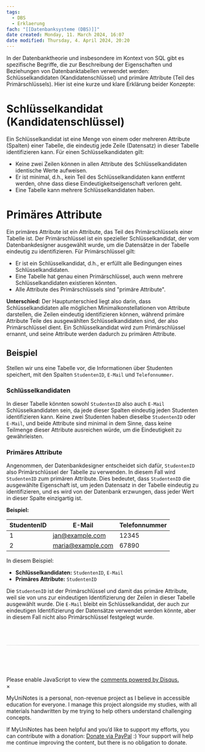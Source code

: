 ```yaml
---
tags:
  - DBS
  - Erklaerung
fach: "[[Datenbanksysteme (DBS)]]"
date created: Monday, 11. March 2024, 16:07
date modified: Thursday, 4. April 2024, 20:20
---
```


In der Datenbanktheorie und insbesondere im Kontext von SQL gibt es spezifische Begriffe, die zur Beschreibung der Eigenschaften und Beziehungen von Datenbanktabellen verwendet werden: Schlüsselkandidaten (Kandidatenschlüssel) und primäre Attribute (Teil des Primärschlüssels). Hier ist eine kurze und klare Erklärung beider Konzepte:

# Schlüsselkandidat (Kandidatenschlüssel)

Ein Schlüsselkandidat ist eine Menge von einem oder mehreren Attribute (Spalten) einer Tabelle, die eindeutig jede Zeile (Datensatz) in dieser Tabelle identifizieren kann. Für einen Schlüsselkandidaten gilt:

- Keine zwei Zeilen können in allen Attribute des Schlüsselkandidaten identische Werte aufweisen.
- Er ist minimal, d.h., kein Teil des Schlüsselkandidaten kann entfernt werden, ohne dass diese Eindeutigkeitseigenschaft verloren geht.
- Eine Tabelle kann mehrere Schlüsselkandidaten haben.

# Primäres Attribute

Ein primäres Attribute ist ein Attribute, das Teil des Primärschlüssels einer Tabelle ist. Der Primärschlüssel ist ein spezieller Schlüsselkandidat, der vom Datenbankdesigner ausgewählt wurde, um die Datensätze in der Tabelle eindeutig zu identifizieren. Für Primärschlüssel gilt:

- Er ist ein Schlüsselkandidat, d.h., er erfüllt alle Bedingungen eines Schlüsselkandidaten.
- Eine Tabelle hat genau einen Primärschlüssel, auch wenn mehrere Schlüsselkandidaten existieren könnten.
- Alle Attribute des Primärschlüssels sind "primäre Attribute".

**Unterschied:** Der Hauptunterschied liegt also darin, dass Schlüsselkandidaten alle möglichen Minimalkonstellationen von Attribute darstellen, die Zeilen eindeutig identifizieren können, während primäre Attribute Teile des ausgewählten Schlüsselkandidaten sind, der also Primärschlüssel dient. Ein Schlüsselkandidat wird zum Primärschlüssel ernannt, und seine Attribute werden dadurch zu primären Attribute.

## Beispiel

Stellen wir uns eine Tabelle vor, die Informationen über Studenten speichert, mit den Spalten `StudentenID`, `E-Mail` und `Telefonnummer`.

### Schlüsselkandidaten

In dieser Tabelle könnten sowohl `StudentenID` also auch `E-Mail` Schlüsselkandidaten sein, da jede dieser Spalten eindeutig jeden Studenten identifizieren kann. Keine zwei Studenten haben dieselbe `StudentenID` oder `E-Mail`, und beide Attribute sind minimal in dem Sinne, dass keine Teilmenge dieser Attribute ausreichen würde, um die Eindeutigkeit zu gewährleisten.

### Primäres Attribute

Angenommen, der Datenbankdesigner entscheidet sich dafür, `StudentenID` also Primärschlüssel der Tabelle zu verwenden. In diesem Fall wird `StudentenID` zum primären Attribute. Dies bedeutet, dass `StudentenID` die ausgewählte Eigenschaft ist, um jeden Datensatz in der Tabelle eindeutig zu identifizieren, und es wird von der Datenbank erzwungen, dass jeder Wert in dieser Spalte einzigartig ist.

**Beispiel:**

| StudentenID | E-Mail            | Telefonnummer |
| ----------- | ----------------- | ------------- |
| 1           | jan@example.com   | 12345         |
| 2           | maria@example.com | 67890         |

In diesem Beispiel:

- **Schlüsselkandidaten:** `StudentenID`, `E-Mail`
- **Primäres Attribute:** `StudentenID`

Die `StudentenID` ist der Primärschlüssel und damit das primäre Attribute, weil sie von uns zur eindeutigen Identifizierung der Zeilen in dieser Tabelle ausgewählt wurde. Die `E-Mail` bleibt ein Schlüsselkandidat, der auch zur eindeutigen Identifizierung der Datensätze verwendet werden könnte, aber in diesem Fall nicht also Primärschlüssel festgelegt wurde.

<!-- DISQUS SCRIPT COMMENT START -->

<hr style="border: none; height: 2px; background: linear-gradient(to right, #f0f0f0, #ccc, #f0f0f0); margin-top: 4rem; margin-bottom: 5rem;">
<div id="disqus_thread"></div>
<script>
    /**
    *  RECOMMENDED CONFIGURATION VARIABLES: EDIT AND UNCOMMENT THE SECTION BELOW TO INSERT DYNAMIC VALUES FROM YOUR PLATFORM OR CMS.
    *  LEARN WHY DEFINING THESE VARIABLES IS IMPORTANT: https://disqus.com/admin/universalcode/#configuration-variables    */
    /*
    var disqus_config = function () {
    this.page.url = PAGE_URL;  // Replace PAGE_URL with your page's canonical URL variable
    this.page.identifier = PAGE_IDENTIFIER; // Replace PAGE_IDENTIFIER with your page's unique identifier variable
    };
    */
    (function() { // DON'T EDIT BELOW THIS LINE
    var d = document, s = d.createElement('script');
    s.src = 'https://myuninotes.disqus.com/embed.js';
    s.setAttribute('data-timestamp', +new Date());
    (d.head || d.body).appendChild(s);
    })();
</script>
<noscript>Please enable JavaScript to view the <a href="https://disqus.com/?ref_noscript">comments powered by Disqus.</a></noscript>

<!-- DISQUS SCRIPT COMMENT END -->

<!-- Modal START -->
<div id="myModal" class="modal">
  <div class="modal-content">
    <span id="closeModal" class="close">&times;</span>
    <p class="modal-text">
      <span class="modal-highlight">MyUniNotes is a personal, non-revenue project as I believe in accessible education for everyone.</span> I manage this project alongside my studies, with all materials handwritten by me trying to help others understand challenging concepts.
    </p>
    <p class="modal-text">
      If MyUniNotes has been helpful and you’d like to support my efforts, <span class="modal-highlight"> you can contribute with a donation: <a class="modal-dono-link" href="https://paypal.me/myuninotes4u">Donate via PayPal</a> :) </span> Your support will help me continue improving the content, but there is no obligation to donate.
    </p>
  </div>
</div>

<script>
  // JavaScript to display the modal on page load
  document.addEventListener('DOMContentLoaded', function() {
    // Generate a random number between 1 and 1
    const randomNumber = Math.floor(Math.random() * 4) + 1;
    console.log(randomNumber)
    if (randomNumber === 1) {
      setTimeout(function() {
        const modal = document.getElementById('myModal');
        if (modal) {
          modal.classList.add('show');
        }
      }, 1000); // Adjust the delay as needed

      const closeModal = document.getElementById('closeModal');
      if (closeModal) {
        closeModal.addEventListener('click', function() {
          const modal = document.getElementById('myModal');
          if (modal) {
            modal.classList.remove('show');
          }
        });
      }
    } else {
      // Ensure the modal is hidden if the random number is not 1
      const modal = document.getElementById('myModal');
      if (modal) {
        modal.style.display = 'none';
      }
    }
  });
</script>
<!-- Modal END -->
